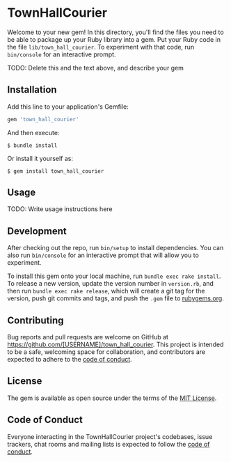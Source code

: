 # TownHallCourier

Welcome to your new gem! In this directory, you'll find the files you need to be able to package up your Ruby library into a gem. Put your Ruby code in the file `lib/town_hall_courier`. To experiment with that code, run `bin/console` for an interactive prompt.

TODO: Delete this and the text above, and describe your gem

## Installation

Add this line to your application's Gemfile:

```ruby
gem 'town_hall_courier'
```

And then execute:

    $ bundle install

Or install it yourself as:

    $ gem install town_hall_courier

## Usage

TODO: Write usage instructions here

## Development

After checking out the repo, run `bin/setup` to install dependencies. You can also run `bin/console` for an interactive prompt that will allow you to experiment.

To install this gem onto your local machine, run `bundle exec rake install`. To release a new version, update the version number in `version.rb`, and then run `bundle exec rake release`, which will create a git tag for the version, push git commits and tags, and push the `.gem` file to [rubygems.org](https://rubygems.org).

## Contributing

Bug reports and pull requests are welcome on GitHub at https://github.com/[USERNAME]/town_hall_courier. This project is intended to be a safe, welcoming space for collaboration, and contributors are expected to adhere to the [code of conduct](https://github.com/[USERNAME]/town_hall_courier/blob/master/CODE_OF_CONDUCT.md).


## License

The gem is available as open source under the terms of the [MIT License](https://opensource.org/licenses/MIT).

## Code of Conduct

Everyone interacting in the TownHallCourier project's codebases, issue trackers, chat rooms and mailing lists is expected to follow the [code of conduct](https://github.com/[USERNAME]/town_hall_courier/blob/master/CODE_OF_CONDUCT.md).
